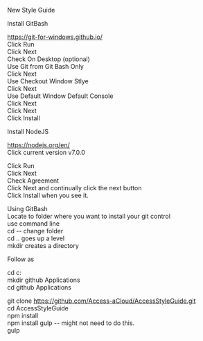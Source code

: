 New Style Guide

Install GitBash

https://git-for-windows.github.io/ <br />
Click Run  <br />
Click Next  <br />
Check On Desktop (optional)  <br />
Use Git from Git Bash Only  <br />
Click Next <br />
Use Checkout Window Stlye <br />
Click Next <br />
Use Default Window Default Console <br />
Click Next <br />
Click Next <br />
Click Install <br />

Install NodeJS <br />

https://nodejs.org/en/ <br />
Click current version v7.0.0 <br />

Click Run <br />
Click Next <br />
Check Agreement <br />
Click Next and continually click the next button <br />
Click Install when you see it. <br />

Using GitBash <br />
Locate to folder where you want to install your git control <br />
use command line <br />
cd -- change folder <br />
cd .. goes up a level <br />
mkdir creates a directory <br />

Follow as <br />

cd c: <br />
mkdir github Applications <br />
cd github Applications <br />


git clone https://github.com/Access-aCloud/AccessStyleGuide.git <br />
cd AccessStyleGuide <br />
npm install <br />
npm install gulp -- might not need to do this. <br />
gulp <br />
